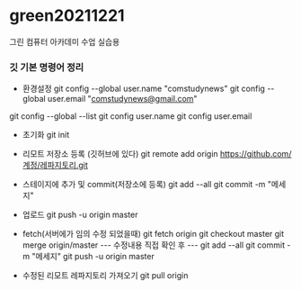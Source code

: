 # green20211221
그린 컴퓨터 아카데미 수업 실습용

### 깃 기본 명령어 정리
- 환경설정
git config --global user.name "comstudynews"
git config --global user.email "comstudynews@gmail.com"

git config --global --list
git config user.name
git config user.email


- 초기화
git init

- 리모트 저장소 등록 (깃허브에 있다)
git remote add origin https://github.com/계정/레파지토리.git

- 스테이지에 추가 및 commit(저장소에 등록)
git add --all
git commit -m "메세지" 

- 업로드
git push -u origin master


- fetch(서버에가 임의 수정 되었을때)
git fetch origin
git checkout master
git merge origin/master
--- 수정내용 직접 확인 후 ---
git add --all
git commit -m "메세지"
git push -u origin master

- 수정된 리모트 레파지토리 가져오기
git pull origin


